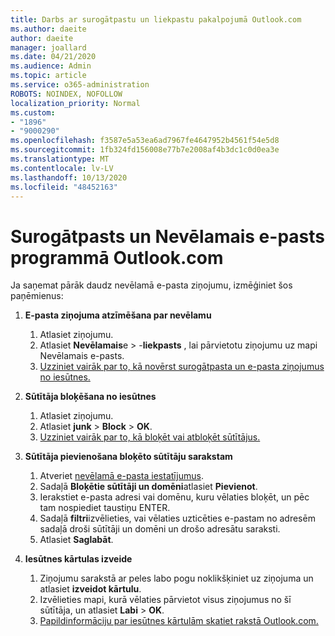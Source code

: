 ```yaml
---
title: Darbs ar surogātpastu un liekpastu pakalpojumā Outlook.com
ms.author: daeite
author: daeite
manager: joallard
ms.date: 04/21/2020
ms.audience: Admin
ms.topic: article
ms.service: o365-administration
ROBOTS: NOINDEX, NOFOLLOW
localization_priority: Normal
ms.custom:
- "1896"
- "9000290"
ms.openlocfilehash: f3587e5a53ea6ad7967fe4647952b4561f54e5d8
ms.sourcegitcommit: 1fb324fd156008e77b7e2008af4b3dc1c0d0ea3e
ms.translationtype: MT
ms.contentlocale: lv-LV
ms.lasthandoff: 10/13/2020
ms.locfileid: "48452163"
---
```

# <a name="spam-and-junk-email-in-outlookcom"></a>Surogātpasts un Nevēlamais e-pasts programmā Outlook.com

Ja saņemat pārāk daudz nevēlamā e-pasta ziņojumu, izmēģiniet šos paņēmienus:

1. **E-pasta ziņojuma atzīmēšana par nevēlamu**
    1. Atlasiet ziņojumu.
    1. Atlasiet **Nevēlamais**e  >  -**liekpasts** , lai pārvietotu ziņojumu uz mapi Nevēlamais e-pasts.
    1. [Uzziniet vairāk par to, kā novērst surogātpasta un e-pasta ziņojumus no iesūtnes.](https://support.office.com/article/a3ece97b-82f8-4a5e-9ac3-e92fa6427ae4?wt.mc_id=Office_Outlook_com_Alchemy)

1. **Sūtītāja bloķēšana no iesūtnes**
    1. Atlasiet ziņojumu.
    1. Atlasiet **junk**  >  **Block**  >  **OK**.
    1. [Uzziniet vairāk par to, kā bloķēt vai atbloķēt sūtītājus.](https://support.office.com/article/afba1c94-77bb-4f50-8b85-057cf52f4d5e?wt.mc_id=Office_Outlook_com_Alchemy)

1. **Sūtītāja pievienošana bloķēto sūtītāju sarakstam**
    1. Atveriet [nevēlamā e-pasta iestatījumus](https://outlook.live.com/mail/options/mail/junkEmail/blockedSendersAndDomainsV2).
    1. Sadaļā **Bloķētie sūtītāji un domēni**atlasiet **Pievienot**.
    1. Ierakstiet e-pasta adresi vai domēnu, kuru vēlaties bloķēt, un pēc tam nospiediet taustiņu ENTER.
    1. Sadaļā **filtri**izvēlieties, vai vēlaties uzticēties e-pastam no adresēm sadaļā droši sūtītāji un domēni un drošo adresātu saraksti.
    1. Atlasiet **Saglabāt**.

1. **Iesūtnes kārtulas izveide**
    1. Ziņojumu sarakstā ar peles labo pogu noklikšķiniet uz ziņojuma un atlasiet **izveidot kārtulu**.
    1. Izvēlieties mapi, kurā vēlaties pārvietot visus ziņojumus no šī sūtītāja, un atlasiet **Labi**  >  **OK**.
    1. [Papildinformāciju par iesūtnes kārtulām skatiet rakstā Outlook.com.](https://support.office.com/article/4b094371-a5d7-49bd-8b1b-4e4896a7cc5d?wt.mc_id=Office_Outlook_com_Alchemy)
